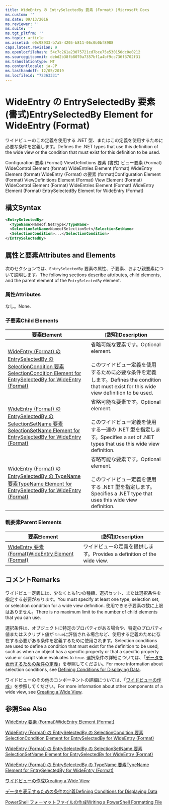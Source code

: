 ```yaml
---
title: WideEntry の EntrySelectedBy 要素 (Format) |Microsoft Docs
ms.custom: ''
ms.date: 09/13/2016
ms.reviewer: ''
ms.suite: ''
ms.tgt_pltfrm: ''
ms.topic: article
ms.assetid: e0c98933-b7a5-4205-b811-06c0b0bf8988
caps.latest.revision: 9
ms.openlocfilehash: 54c7c261a23075721cd7bce75e530150dc0e0212
ms.sourcegitcommit: debd2b38fb8070a7357bf1a4bf9cc736f3702f31
ms.translationtype: MT
ms.contentlocale: ja-JP
ms.lasthandoff: 12/05/2019
ms.locfileid: "72363331"
---
```

# <a name="entryselectedby-element-for-wideentry-format"></a><span data-ttu-id="a0647-102">WideEntry の EntrySelectedBy 要素 (書式)</span><span class="sxs-lookup"><span data-stu-id="a0647-102">EntrySelectedBy Element for WideEntry (Format)</span></span>

<span data-ttu-id="a0647-103">ワイドビューのこの定義を使用する .NET 型、またはこの定義を使用するために必要な条件を定義します。</span><span class="sxs-lookup"><span data-stu-id="a0647-103">Defines the .NET types that use this definition of the wide view or the condition that must exist for this definition to be used.</span></span>

<span data-ttu-id="a0647-104">Configuration 要素 (Format) ViewDefinitions 要素 (書式) ビュー要素 (Format) WideControl Element (format) WideEntries Element (format) WideEntry Element (format) WideEntry (Format) の要素 (format)</span><span class="sxs-lookup"><span data-stu-id="a0647-104">Configuration Element (Format) ViewDefinitions Element (Format) View Element (Format) WideControl Element (Format) WideEntries Element (Format) WideEntry Element (Format) EntrySelectedBy Element for WideEntry (Format)</span></span>

## <a name="syntax"></a><span data-ttu-id="a0647-105">構文</span><span class="sxs-lookup"><span data-stu-id="a0647-105">Syntax</span></span>

```xml
<EntrySelectedBy>
  <TypeName>Nameof.NetType</TypeName>
  <SelectionSetName>NameofSelectionSet</SelectionSetName>
  <SelectionCondition>...</SelectionCondition>
</EntrySelectedBy>
```

## <a name="attributes-and-elements"></a><span data-ttu-id="a0647-106">属性と要素</span><span class="sxs-lookup"><span data-stu-id="a0647-106">Attributes and Elements</span></span>

<span data-ttu-id="a0647-107">次のセクションでは、`EntrySelectedBy` 要素の属性、子要素、および親要素について説明します。</span><span class="sxs-lookup"><span data-stu-id="a0647-107">The following sections describe attributes, child elements, and the parent element of the `EntrySelectedBy` element.</span></span>

### <a name="attributes"></a><span data-ttu-id="a0647-108">属性</span><span class="sxs-lookup"><span data-stu-id="a0647-108">Attributes</span></span>

<span data-ttu-id="a0647-109">なし。</span><span class="sxs-lookup"><span data-stu-id="a0647-109">None.</span></span>

### <a name="child-elements"></a><span data-ttu-id="a0647-110">子要素</span><span class="sxs-lookup"><span data-stu-id="a0647-110">Child Elements</span></span>

|<span data-ttu-id="a0647-111">要素</span><span class="sxs-lookup"><span data-stu-id="a0647-111">Element</span></span>|<span data-ttu-id="a0647-112">[説明]</span><span class="sxs-lookup"><span data-stu-id="a0647-112">Description</span></span>|
|-------------|-----------------|
|[<span data-ttu-id="a0647-113">WideEntry (Format) の EntrySelectedBy の SelectionCondition 要素</span><span class="sxs-lookup"><span data-stu-id="a0647-113">SelectionCondition Element for EntrySelectedBy for WideEntry (Format)</span></span>](./selectioncondition-element-for-entryselectedby-for-widecontrol-format.md)|<span data-ttu-id="a0647-114">省略可能な要素です。</span><span class="sxs-lookup"><span data-stu-id="a0647-114">Optional element.</span></span><br /><br /> <span data-ttu-id="a0647-115">このワイドビュー定義を使用するために必要な条件を定義します。</span><span class="sxs-lookup"><span data-stu-id="a0647-115">Defines the condition that must exist for this wide view definition to be used.</span></span>|
|[<span data-ttu-id="a0647-116">WideEntry (Format) の EntrySelectedBy の SelectionSetName 要素</span><span class="sxs-lookup"><span data-stu-id="a0647-116">SelectionSetName Element for EntrySelectedBy for WideEntry (Format)</span></span>](./selectionsetname-element-for-entryselectedby-for-widecontrol-format.md)|<span data-ttu-id="a0647-117">省略可能な要素です。</span><span class="sxs-lookup"><span data-stu-id="a0647-117">Optional element.</span></span><br /><br /> <span data-ttu-id="a0647-118">このワイドビュー定義を使用する一連の .NET 型を指定します。</span><span class="sxs-lookup"><span data-stu-id="a0647-118">Specifies a set of .NET types that use this wide view definition.</span></span>|
|[<span data-ttu-id="a0647-119">WideEntry (Format) の EntrySelectedBy の TypeName 要素</span><span class="sxs-lookup"><span data-stu-id="a0647-119">TypeName Element for EntrySelectedBy for WideEntry (Format)</span></span>](./typename-element-for-entryselectedby-for-wideentry-format.md)|<span data-ttu-id="a0647-120">省略可能な要素です。</span><span class="sxs-lookup"><span data-stu-id="a0647-120">Optional element.</span></span><br /><br /> <span data-ttu-id="a0647-121">このワイドビュー定義を使用する .NET 型を指定します。</span><span class="sxs-lookup"><span data-stu-id="a0647-121">Specifies a .NET type that uses this wide view definition.</span></span>|

### <a name="parent-elements"></a><span data-ttu-id="a0647-122">親要素</span><span class="sxs-lookup"><span data-stu-id="a0647-122">Parent Elements</span></span>

|<span data-ttu-id="a0647-123">要素</span><span class="sxs-lookup"><span data-stu-id="a0647-123">Element</span></span>|<span data-ttu-id="a0647-124">[説明]</span><span class="sxs-lookup"><span data-stu-id="a0647-124">Description</span></span>|
|-------------|-----------------|
|[<span data-ttu-id="a0647-125">WideEntry 要素 (Format)</span><span class="sxs-lookup"><span data-stu-id="a0647-125">WideEntry Element (Format)</span></span>](./wideentry-element-for-widecontrol-format.md)|<span data-ttu-id="a0647-126">ワイドビューの定義を提供します。</span><span class="sxs-lookup"><span data-stu-id="a0647-126">Provides a definition of the wide view.</span></span>|

## <a name="remarks"></a><span data-ttu-id="a0647-127">コメント</span><span class="sxs-lookup"><span data-stu-id="a0647-127">Remarks</span></span>

<span data-ttu-id="a0647-128">ワイドビュー定義には、少なくとも1つの種類、選択セット、または選択条件を指定する必要があります。</span><span class="sxs-lookup"><span data-stu-id="a0647-128">You must specify at least one type, selection set, or selection condition for a wide view definition.</span></span> <span data-ttu-id="a0647-129">使用できる子要素の数に上限はありません。</span><span class="sxs-lookup"><span data-stu-id="a0647-129">There is no maximum limit to the number of child elements that you can use.</span></span>

<span data-ttu-id="a0647-130">選択条件は、オブジェクトに特定のプロパティがある場合や、特定のプロパティ値またはスクリプト値が `true`に評価される場合など、使用する定義のために存在する必要がある条件を定義するために使用されます。</span><span class="sxs-lookup"><span data-stu-id="a0647-130">Selection conditions are used to define a condition that must exist for the definition to be used, such as when an object has a specific property or that a specific property value or script value evaluates to `true`.</span></span> <span data-ttu-id="a0647-131">選択条件の詳細については、「[データを表示するための条件の定義](./defining-conditions-for-displaying-data.md)」を参照してください。</span><span class="sxs-lookup"><span data-stu-id="a0647-131">For more information about selection conditions, see [Defining Conditions for Displaying Data](./defining-conditions-for-displaying-data.md).</span></span>

<span data-ttu-id="a0647-132">ワイドビューのその他のコンポーネントの詳細については、「[ワイドビューの作成](./creating-a-wide-view.md)」を参照してください。</span><span class="sxs-lookup"><span data-stu-id="a0647-132">For more information about other components of a wide view, see [Creating a Wide View](./creating-a-wide-view.md).</span></span>

## <a name="see-also"></a><span data-ttu-id="a0647-133">参照</span><span class="sxs-lookup"><span data-stu-id="a0647-133">See Also</span></span>

[<span data-ttu-id="a0647-134">WideEntry 要素 (Format)</span><span class="sxs-lookup"><span data-stu-id="a0647-134">WideEntry Element (Format)</span></span>](./wideentry-element-for-widecontrol-format.md)

[<span data-ttu-id="a0647-135">WideEntry (Format) の EntrySelectedBy の SelectionCondition 要素</span><span class="sxs-lookup"><span data-stu-id="a0647-135">SelectionCondition Element for EntrySelectedBy for WideEntry (Format)</span></span>](./selectioncondition-element-for-entryselectedby-for-widecontrol-format.md)

[<span data-ttu-id="a0647-136">WideEntry (Format) の EntrySelectedBy の SelectionSetName 要素</span><span class="sxs-lookup"><span data-stu-id="a0647-136">SelectionSetName Element for EntrySelectedBy for WideEntry (Format)</span></span>](./selectionsetname-element-for-entryselectedby-for-widecontrol-format.md)

[<span data-ttu-id="a0647-137">WideEntry (Format) の EntrySelectedBy の TypeName 要素</span><span class="sxs-lookup"><span data-stu-id="a0647-137">TypeName Element for EntrySelectedBy for WideEntry (Format)</span></span>](./typename-element-for-entryselectedby-for-wideentry-format.md)

[<span data-ttu-id="a0647-138">ワイドビューの作成</span><span class="sxs-lookup"><span data-stu-id="a0647-138">Creating a Wide View</span></span>](./creating-a-wide-view.md)

[<span data-ttu-id="a0647-139">データを表示するための条件の定義</span><span class="sxs-lookup"><span data-stu-id="a0647-139">Defining Conditions for Displaying Data</span></span>](./defining-conditions-for-displaying-data.md)

[<span data-ttu-id="a0647-140">PowerShell フォーマットファイルの作成</span><span class="sxs-lookup"><span data-stu-id="a0647-140">Writing a PowerShell Formatting File</span></span>](./writing-a-powershell-formatting-file.md)
